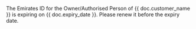 <p>The Emirates ID for the Owner/Authorised Person of {{ doc.customer_name }} is expiring on {{ doc.expiry_date }}. Please renew it before the expiry date.</p>
